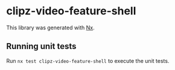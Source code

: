 # clipz-video-feature-shell

This library was generated with [Nx](https://nx.dev).

## Running unit tests

Run `nx test clipz-video-feature-shell` to execute the unit tests.
